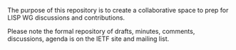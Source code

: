 The purpose of this repository is to create a collaborative space to prep for LISP WG discussions and contributions. 

Please note the formal repository of drafts, minutes, comments, discussions, agenda is on the IETF site and mailing list.
